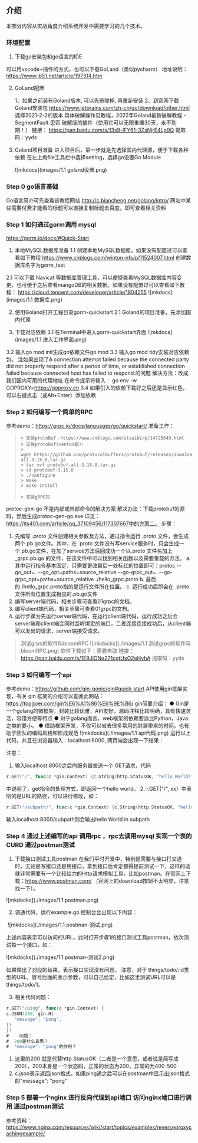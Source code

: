 ## 介绍

本部分内容从实战角度介绍系统开发中需要学习的几个技术。

### 环境配置
1. 下载go安装包和go语言的IDE

可以用vscode+插件的方式，也可以下载GoLand（类似pycharm）
地址说明：https://www.jb51.net/article/197314.htm

2. GoLand配置

   1、如果之前装有Goland版本, 可以先删除掉, 再重新安装
   2、到官网下载Goland安装包
   https://www.jetbrains.com/zh-cn/go/download/other.html
   选择2021-2-2的版本
   具体破解操作见教程，2022年Goland最新破解教程 - SegmentFault 思否
   破解版的插件（使用它可以无限重置30天，永不到期！）
   链接：
   https://pan.baidu.com/s/13s9-lFY61-3ZsNjrE4Lp9Q 
   提取码：yyds

3. Goland项目准备
    进入项目后，第一步就是先选择国内代理源，便于下载各种依赖
    在左上角file工具栏中选择setting，选择go设置Go Module
    
    ![mkdocs](images/1.1 goland设置.png)        

### Step 0 go语言基础
Go语言简介可先查看该教程网站
http://c.biancheng.net/golang/intro/
网站中某些需要付费才能看的标题可以直接复制标题去百度，即可查看相关资料

### Step 1 如何通过gorm调用 mysql 
https://gorm.io/docs/#Quick-Start

1. 本地MySQL数据库准备
1.1 创建本地MySQL数据库，如果没有配置过可以查看如下教程
https://www.cnblogs.com/winton-nfs/p/11524007.html
创建数据库名字为gorm_test

2.1 可以下载 Navicat 等数据库管理工具，可以便捷查看MySQL数据库内容变更，也可便于之后查看mangoDB的相关数据。如果没有配置过可以查看如下教程：
https://cloud.tencent.com/developer/article/1804255
  ![mkdocs](images/1.1 数据库.png)     



2. 使用Goland打开工程目录gorm-quickstart
2.1 Goland的项目准备，先添加国内代理

3. 下载对应依赖
    3.1 在Terminal中进入gorm-quickstart界面
    ![mkdocs](images/1.1 进入工作界面.png) 

  3.2 输入go mod init生成go依赖文件go.mod
  3.3 输入go mod tidy安装对应依赖包。
  注如果出现了A connection attempt failed because the connected party did not properly respond  after a period of time, or established connection failed because connected host has failed to respond.的问题
  解决方法：改成我们国内可用的代理地址
  在命令提示符输入： go env -w GOPROXY=https://goproxy.cn
  3.4 如果引入的依赖下载好之后还是显示红色，可以右键点击（或Alt+Enter）添加依赖

### Step 2 如何编写一个简单的RPC
参考demo：https://grpc.io/docs/languages/go/quickstart/
准备工作：

> ```
> > 安装protoBuf：https://www.cnblogs.com/itsuibi/p/14725549.html
> > 安装protoBuf(centos版): 
> > wget https://github.com/protocolbuffers/protobuf/releases/download/v3.15.8/protobuf-all-3.15.8.tar.gz
> > tar xvf protobuf-all-3.15.8.tar.gz
> > cd protobuf-3.15.8
> > ./configure
> > make
> > make install
> 
> > 安装gRPC包
> ```
>
> 

protoc-gen-go 不是内部或外部命令的解决方案
解决办法：下载protobuf的源码，然后生成protoc-gen-go.exe
详见：https://its401.com/article/qq_37109456/117307667中的方案二。
步骤：
1. 先编写 .proto 文件创建相关参数及方法，通过指令运行 .proto 文件，会生成两个.pb.go文件。其中，在 .proto 文件没有写service服务时，只会生成一个.pb.go文件，在加了service方法后回成功一个以.proto 文件名加上_grpc.pb.go 的文件，在该文件中可以找到相关函数以及需要重载的方法。
	a. 其中运行指令基本固定，只需要更改最后一处标红的位置即可：protoc --go_out=. --go_opt=paths=source_relative --go-grpc_out=. --go-grpc_opt=paths=source_relative ./hello_grpc.proto
	b. 最后的./hello_grpc.proto指的是运行文件所在位置。
	c. 运行成功后即会在 .proto 文件所有位置生成相应的.pb.go文件
2. 编写server端代码，相关步骤可查看01grpc的文档。
3. 编写client端代码，相关步骤可查看01grpc的文档。
4. 运行步骤为先运行server端代码，在运行client端代码，运行成功之后会server端和client端会同时监听绑定的端口，二者连接连接成功后，从client端可以发出的请求，server端接受请求。

> 测试grpc的软件叫bloomRPC
![mkdocks](./images/1.1 测试grpc的软件叫bloomRPC.png)
软件下载如下：需要自取
链接：https://pan.baidu.com/s/1E9JlONe271cgtUxO2eHyhA 
提取码：yyds

### Step 3 如何编写一个api
参考demo：https://github.com/gin-gonic/gin#quick-start
API使用gin框架实现，有关 gin 框架的介绍可以查阅此网站：
https://topgoer.com/gin%E6%A1%86%E6%9E%B6/
gin简要介绍：
● Gin是一个golang的微框架，封装比较优雅，API友好，源码注释比较明确，具有快速灵活，容错方便等特点
● 对于golang而言，web框架的依赖要远比Python，Java之类的要小。
● 借助框架开发，不仅可以省去很多常用的封装带来的时间，也有助于团队的编码风格和形成规范
![mkdocks](./images/1.1 api代码.png)
运行以上代码，并且在浏览器输入：localhost:8000, 网页端会出现一下结果：

注意：
1. 输入localhost:8000之后向服务器发送一个 GET请求，代码

  ```go
  r.GET("/", func(c *gin.Context) {c.String(http.StatusOK, "hello World!")
  ```

中说明了，get指令的处理方式，即返回一个hello world。
2. r.GET("/", xx）中表明的是URL的路径，可以进行修改，如：

```go
r.GET("/subpath/", func(c *gin.Context) {c.String(http.StatusOK, "hello World in subpath!")
```

输入localhost:8000/subpath则会输出hello World in subpath

### Step 4 通过上述编写的api 调用rpc ，rpc去调用mysql 实现一个表的CURD 通过postman测试

1. 下载接口测试工具postman
  在我们平时开发中，特别是需要与接口打交道时，无论是写接口还是用接口，拿到接口后肯定都得提前测试一下，这样的话就非常需要有一个比较给力的Http请求模拟工具，比如postman。在官网上下载：https://www.postman.com/   （官网上的download按钮不太明显，注意找一下）。

  ![mkdocks](./images/1.1 postman.png)


2. 调通代码，运行example.go
  控制台会出现以下内容：

  ​           ![mkdocks](./images/1.1 postman-测试.png)

上述内容表示可以访问的URL，此时打开步骤1的接口测试工具postman，依次测试每一个接口，如：

![mkdocks](./images/1.1 postman-测试2.png)

如果输出了对应的结果，表示接口实现没有问题。
注意，对于 things/todo/:id类型的URL，冒号后面的表示参数，可以自己给定，比如这里测试URL可以是things/todo/1。


3. 相关代码问题：

  ```go
  r.GET("/ping", func(c *gin.Context) {
  c.JSON(200, gin.H{
     "message": "pong",
  })
  })
  #    问题：
#  200是什么意思？
#  "message": "pong"的作用？
  ```

 


1. 这里的200 就是代替http.StatusOK（二者是一个意思，或者说是简写成200），200本身是一个状态码，正常的状态为200，异常的为400-500
2. c.json表示返回json格式，如果ping通之后可以在postman中显示出json格式的"message": "pong"

### Step 5 部署一个nginx 进行反向代理到api端口 访问nginx端口进行调用 通过postman测试 
参考资料：
https://www.nginx.com/resources/wiki/start/topics/examples/reverseproxycachingexample/

